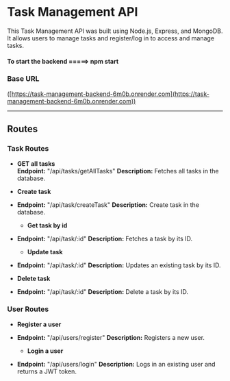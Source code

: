 # Task Management API

This Task Management API was built using Node.js, Express, and MongoDB. It allows users to manage tasks and register/log in to access and manage tasks.



#### To start the backend =====>  npm start



### Base URL
([https://task-management-backend-6m0b.onrender.com](https://task-management-backend-6m0b.onrender.com))

---

## Routes

### Task Routes

- **GET all tasks**  
  **Endpoint:** "/api/tasks/getAllTasks"
  **Description:** Fetches all tasks in the database.  


- **Create task**
- **Endpoint:** "/api/task/createTask" 
  **Description:** Create task in the database.

  - **Get task by id**
- **Endpoint:** "/api/task/:id"
  **Description:** Fetches a task by its ID.

  
  - **Update task**
- **Endpoint:** "/api/task/:id" 
  **Description:** Updates an existing task by its ID.

- **Delete task**
- **Endpoint:** "/api/task/:id"
  **Description:** Delete a task by its ID.


### User Routes

  
- **Register a user**
- **Endpoint:** "/api/users/register"
  **Description:** Registers a new user.

  - **Login a user**
- **Endpoint:** "/api/users/login"
  **Description:** Logs in an existing user and returns a JWT token.

